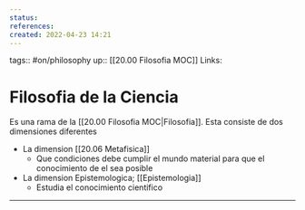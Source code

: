 ```yaml
---
status:
references:
created: 2022-04-23 14:21
---
```

tags:: #on/philosophy 
up:: [[20.00 Filosofia MOC]]
Links: 
# Filosofia de la Ciencia
Es una rama de la [[20.00 Filosofia MOC|Filosofia]]. Esta consiste de dos dimensiones diferentes
- La dimension [[20.06 Metafisica]]
	- Que condiciones debe cumplir el mundo material para que el conocimiento de el sea posible
- La dimension Epistemologica; [[Epistemologia]]
	- Estudia el conocimiento cientifico
___
